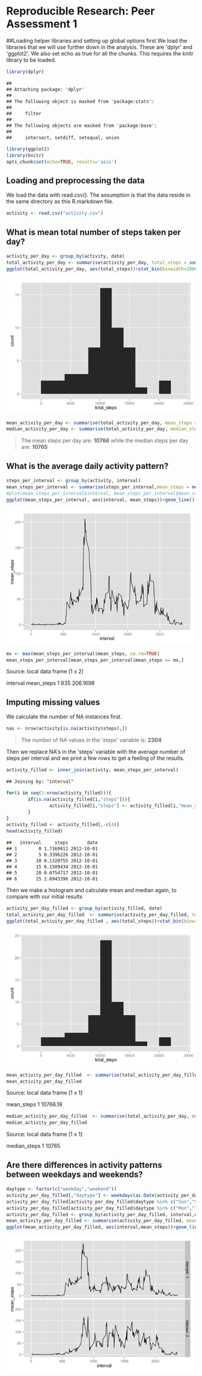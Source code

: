 # Reproducible Research: Peer Assessment 1
##Loading helper libraries and setting up global options first
We load the libraries that we will use further down in the analysis. These are 'dplyr' and 'ggplot2'.
We also set echo as true for all the chunks. This requires the knitr library to be loaded.

```r
library(dplyr)
```

```
## 
## Attaching package: 'dplyr'
## 
## The following object is masked from 'package:stats':
## 
##     filter
## 
## The following objects are masked from 'package:base':
## 
##     intersect, setdiff, setequal, union
```

```r
library(ggplot2)
library(knitr)
opts_chunk$set(echo=TRUE, results='asis')
```





## Loading and preprocessing the data
We load the data with  read.csv(). The assumption is that the data reside in the same directory as this R.markdown file.

```r
activity <- read.csv("activity.csv")
```

## What is mean total number of steps taken per day?


```r
activity_per_day <- group_by(activity, date)
total_activity_per_day <- summarise(activity_per_day, total_steps = sum(steps))
ggplot(total_activity_per_day, aes(total_steps))+stat_bin(binwidth=2000)
```

![](./PA1_template_files/figure-html/total_steps-1.png) 

```r
mean_activity_per_day <- summarise(total_activity_per_day, mean_steps = mean(total_steps, na.rm = TRUE))
median_activity_per_day <- summarise(total_activity_per_day, median_steps = median(total_steps,na.rm = TRUE))
```

>The mean steps per day are: **10766**  while the median steps per day are: **10765**




## What is the average daily activity pattern?

```r
steps_per_interval <- group_by(activity, interval)
mean_steps_per_interval <- summarise(steps_per_interval,mean_steps = mean(steps, na.rm=TRUE))
#plot(mean_steps_per_interval$interval, mean_steps_per_interval$mean_steps, type="l")
ggplot(mean_steps_per_interval, aes(interval, mean_steps))+geom_line()
```

![](./PA1_template_files/figure-html/avg_daily_activity-1.png) 

```r
mx <- max(mean_steps_per_interval$mean_steps, na.rm=TRUE)
mean_steps_per_interval[mean_steps_per_interval$mean_steps == mx,]
```

Source: local data frame [1 x 2]

  interval mean_steps
1      835   206.1698






## Imputing missing values
We calculate the number of NA instances first.

```r
nas <- nrow(activity[is.na(activity$steps),])
```
>The number of NA values in the 'steps' variable is: **2304**

Then we replace NA's in the 'steps' variable with the average number of steps per interval and we print a few rows to get a feeling of the results.


```r
activity_filled <- inner_join(activity, mean_steps_per_interval)
```

```
## Joining by: "interval"
```

```r
for(i in seq(1:nrow(activity_filled))){
        if(is.na(activity_filled[i,"steps"])){
                activity_filled[i,"steps"] <- activity_filled[i,"mean_steps"]
        }
}
activity_filled <- activity_filled[,-c(4)]
head(activity_filled)
```

```
##   interval     steps       date
## 1        0 1.7169811 2012-10-01
## 2        5 0.3396226 2012-10-01
## 3       10 0.1320755 2012-10-01
## 4       15 0.1509434 2012-10-01
## 5       20 0.0754717 2012-10-01
## 6       25 2.0943396 2012-10-01
```
Then we make a histogram and calculate mean and median again, to compare with our initial results

```r
activity_per_day_filled <- group_by(activity_filled, date)
total_activity_per_day_filled  <- summarise(activity_per_day_filled, total_steps = sum(steps))
ggplot(total_activity_per_day_filled , aes(total_steps))+stat_bin(binwidth=2000)
```

![](./PA1_template_files/figure-html/unnamed-chunk-2-1.png) 

```r
mean_activity_per_day_filled  <- summarise(total_activity_per_day_filled , mean_steps = mean(total_steps, na.rm = TRUE))
mean_activity_per_day_filled 
```

Source: local data frame [1 x 1]

  mean_steps
1   10766.19

```r
median_activity_per_day_filled  <- summarise(total_activity_per_day, median_steps = median(total_steps,na.rm = TRUE))
median_activity_per_day_filled 
```

Source: local data frame [1 x 1]

  median_steps
1        10765







## Are there differences in activity patterns between weekdays and weekends?


```r
daytype <- factor(c("weekday","weekend"))
activity_per_day_filled[,"daytype"] <- weekdays(as.Date(activity_per_day_filled$date), abbreviate=TRUE)
activity_per_day_filled[activity_per_day_filled$daytype %in% c("Sun","Sat"),"daytype"] <- daytype[2]
activity_per_day_filled[activity_per_day_filled$daytype %in% c("Mon","Tue","Wed","Thu","Fri"),"daytype"] <- daytype[1]
activity_per_day_filled <- group_by(activity_per_day_filled, interval,daytype)
mean_activity_per_day_filled <- summarise(activity_per_day_filled, mean_steps =mean(steps))
ggplot(mean_activity_per_day_filled, aes(interval,mean_steps))+geom_line()+facet_grid(daytype ~., labeller = label_both)
```

![](./PA1_template_files/figure-html/unnamed-chunk-3-1.png) 

